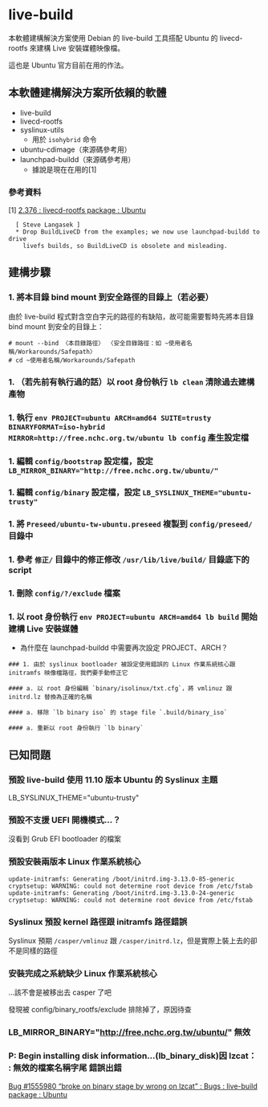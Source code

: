 # live-build
本軟體建構解決方案使用 Debian 的 live-build 工具搭配 Ubuntu 的 livecd-rootfs 來建構 Live 安裝媒體映像檔。

這也是 Ubuntu 官方目前在用的作法。

## 本軟體建構解決方案所依賴的軟體
* live-build
* livecd-rootfs
* syslinux-utils
	* 用於 `isohybrid` 命令
* ubuntu-cdimage（來源碼參考用）
* launchpad-buildd（來源碼參考用）
	* 據說是現在在用的[1]

### 參考資料
[1] [2.376 : livecd-rootfs package : Ubuntu](https://launchpad.net/ubuntu/+source/livecd-rootfs/2.376)

```
  [ Steve Langasek ]
  * Drop BuildLiveCD from the examples; we now use launchpad-buildd to drive
    livefs builds, so BuildLiveCD is obsolete and misleading.
```

## 建構步驟
### 1. 將本目錄 bind mount 到安全路徑的目錄上（若必要）
由於 live-build 程式對含空白字元的路徑的有缺陷，故可能需要暫時先將本目錄 bind mount 到安全的目錄上：

```
# mount --bind 〈本目錄路徑〉 〈安全目錄路徑：如 ~使用者名稱/Workarounds/Safepath〉
# cd ~使用者名稱/Workarounds/Safepath
```

### 1. （若先前有執行過的話）以 root 身份執行 `lb clean` 清除過去建構產物

### 1. 執行 `env PROJECT=ubuntu ARCH=amd64 SUITE=trusty BINARYFORMAT=iso-hybrid MIRROR=http://free.nchc.org.tw/ubuntu lb config` 產生設定檔

### 1. 編輯 `config/bootstrap` 設定檔，設定 `LB_MIRROR_BINARY="http://free.nchc.org.tw/ubuntu/"`

### 1. 編輯 `config/binary` 設定檔，設定 `LB_SYSLINUX_THEME="ubuntu-trusty"`

### 1. 將 `Preseed/ubuntu-tw-ubuntu.preseed` 複製到 `config/preseed/` 目錄中

### 1. 參考 `修正/` 目錄中的修正修改 `/usr/lib/live/build/` 目錄底下的 script

### 1. 刪除 `config/?/exclude` 檔案

### 1. 以 root 身份執行 `env PROJECT=ubuntu ARCH=amd64 lb build` 開始建構 Live 安裝媒體
* 為什麼在 launchpad-buildd 中需要再次設定 PROJECT、ARCH？

```
### 1. 由於 syslinux bootloader 被設定使用錯誤的 Linux 作業系統核心跟 initramfs 映像檔路徑，我們要手動修正它

#### a. 以 root 身份編輯 `binary/isolinux/txt.cfg`，將 vmlinuz 跟 initrd.lz 替換為正確的名稱

#### a. 移除 `lb binary iso` 的 stage file `.build/binary_iso`

#### a. 重新以 root 身份執行 `lb binary`
```

## 已知問題
### 預設 live-build 使用 11.10 版本 Ubuntu 的 Syslinux 主題
LB_SYSLINUX_THEME="ubuntu-trusty"

### 預設不支援 UEFI 開機模式...？
沒看到 Grub EFI bootloader 的檔案

### 預設安裝兩版本 Linux 作業系統核心
```
update-initramfs: Generating /boot/initrd.img-3.13.0-85-generic
cryptsetup: WARNING: could not determine root device from /etc/fstab
update-initramfs: Generating /boot/initrd.img-3.13.0-24-generic
cryptsetup: WARNING: could not determine root device from /etc/fstab
```

### Syslinux 預設 kernel 路徑跟 initramfs 路徑錯誤
Syslinux 預期 `/casper/vmlinuz` 跟 `/casper/initrd.lz`，但是實際上裝上去的卻不是同樣的路徑

### 安裝完成之系統缺少 Linux 作業系統核心
...該不會是被移出去 casper 了吧

發現被 config/binary_rootfs/exclude 排除掉了，原因待查

### LB_MIRROR_BINARY="http://free.nchc.org.tw/ubuntu/" 無效

### P: Begin installing disk information...(lb_binary_disk)因 lzcat： : 無效的檔案名稱字尾 錯誤出錯
[Bug #1555980 “broke on binary stage by wrong on lzcat” : Bugs : live-build package : Ubuntu](https://bugs.launchpad.net/ubuntu/+source/live-build/+bug/1555980)
